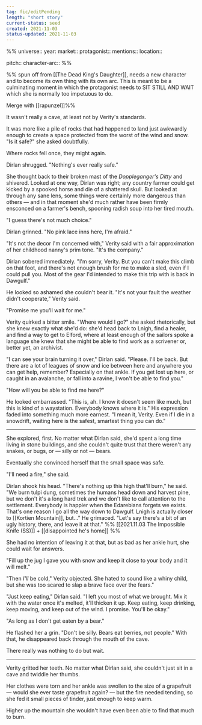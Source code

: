 ```yaml
---
tag: fic/editPending
length: "short story"
current-status: seed
created: 2021-11-03
status-updated: 2021-11-03
---
```

%%
universe:: 
year:
market::
protagonist::
mentions::
location::

pitch:: 
character-arc::
%% 

%% spun off from [[The Dead King's Daughter]], needs a new character and to become its own thing with its own arc. This is meant to be a culminating moment in which the protagonist needs to SIT STILL AND WAIT which she is normally too impetuous to do. 

Merge with [[rapunzel]]%% 

It wasn't really a cave, at least not by Verity's standards. 

It was more like a pile of rocks that had happened to land just awkwardly enough to create a space protected from the worst of the wind and snow. "Is it safe?" she asked doubtfully. 

Where rocks fell once, they might again. 

Dirlan shrugged. "Nothing's ever really safe." 

She thought back to their broken mast of the _Doppleganger's Ditty_ and shivered. Looked at one way, Dirlan was right; any country farmer could get kicked by a spooked horse and die of a shattered skull. But looked at through any sane lens, some things were certainly more dangerous than others — and in that moment she'd much rather have been firmly ensconced on a farmer's bench, spooning radish soup into her tired mouth.  

"I guess there's not much choice." 

Dirlan grinned. "No pink lace inns here, I'm afraid." 

"It's not the decor I'm concerned with," Verity said with a fair approximation of her childhood nanny's prim tone. "It's the company."

Dirlan sobered immediately. "I'm sorry, Verity. But you can't make this climb on that foot, and there's not enough brush for me to make a sled, even if I could pull you. Most of the gear I'd intended to make this trip with is back in Dawgulf." 

He looked so ashamed she couldn't bear it. "It's not your fault the weather didn't cooperate," Verity said. 

"Promise me you'll wait for me." 

Verity quirked a bitter smile. "Where would I go?" she asked rhetorically, but she knew exactly what she'd do: she'd head back to Lnigh, find a healer, and find a way to get to Elford, where at least enough of the sailors spoke a language she knew that she might be able to find work as a scrivener or, better yet, an archivist. 

"I can see your brain turning it over," Dirlan said. "Please. I'll be back. But there are a lot of leagues of snow and ice between here and anywhere you can get help, remember? Especially on that ankle. If you get lost up here, or caught in an avalanche, or fall into a ravine, I won't be able to find you." 

"How will you be able to find me here?" 

He looked embarrassed. "This is, ah. I know it doesn't seem like much, but this is kind of a waystation. Everybody knows where it is." His expression faded into something much more earnest. "I mean it, Verity. Even if I die in a snowdrift, waiting here is the safest, smartest thing you can do." 

* * * 

She explored, first. No matter what Dirlan said, she'd spent a long time living in stone buildings, and she couldn't quite trust that there weren't any snakes, or bugs, or — silly or not — bears. 

Eventually she convinced herself that the small space was safe.

"I'll need a fire," she said. 

Dirlan shook his head. "There's nothing up this high that'll burn," he said. "We burn tulpi dung, sometimes the humans head down and harvest pine, but we don't it's a long hard trek and we don't like to call attention to the settlement. Everybody is happier when the Edarebians forgets we exists. That's one reason I go all the way down to Dawgulf. Lnigh is actually closer to [[Kortien Mountain]], but..." He grimaced. "Let's say there's a bit of an ugly history, there, and leave it at that." %% [[2021.11.03 The Impossible Knife (SS)]] + [[disappointed he's home]] %%

She had no intention of leaving it at that, but as bad as her ankle hurt, she could wait for answers. 

"Fill up the jug I gave you with snow and keep it close to your body and it will melt." 

"Then _I'll_ be cold," Verity objected. She hated to sound like a whiny child, but she was too scared to slap a brave face over the fears." 

"Just keep eating," Dirlan said. "I left you most of what we brought. Mix it with the water once it's melted, it'll thicken it up. Keep eating, keep drinking, keep moving, and keep out of the wind. I promise. You'll be okay." 

"As long as I don't get eaten by a bear." 

He flashed her a grin. "Don't be silly. Bears eat berries, not people." With that, he disappeared back through the mouth of the cave.

There really was nothing to do but wait. 

* * * 



Verity gritted her teeth. No matter what Dirlan said, she couldn't just sit in a cave and twiddle her thumbs. 

Her clothes were torn and her ankle was swollen to the size of a grapefruit — would she ever taste grapefruit again? — but the fire needed tending, so she fed it small pieces of tinder, just enough to keep warm. 

Higher up the mountain she wouldn't have even been able to find that much to burn. 